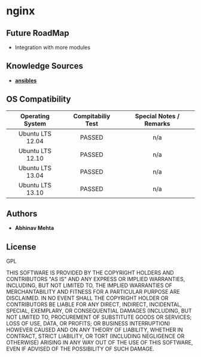 nginx
=====


Future RoadMap
----
- Integration with more modules


Knowledge Sources
-----------------

- **[ansibles](github.com/Ansibles)**


OS Compatibility
-------
| Operating System      |  Compitabiliy Test | Special Notes / Remarks  |
| :-------------------: | :-----------------:| :----------------------: |
| Ubuntu LTS 12.04      | PASSED             |  n/a                     |
| Ubuntu LTS 12.10      | PASSED             |  n/a                     |
| Ubuntu LTS 13.04      | PASSED             |  n/a                     |
| Ubuntu LTS 13.10      | PASSED             |  n/a                     |


Authors
-------
- **Abhinav Mehta**

License
-------
GPL

THIS SOFTWARE IS PROVIDED BY THE COPYRIGHT HOLDERS AND CONTRIBUTORS "AS IS" AND ANY EXPRESS OR IMPLIED WARRANTIES, INCLUDING, BUT NOT LIMITED TO, THE IMPLIED WARRANTIES OF MERCHANTABILITY AND FITNESS FOR A PARTICULAR PURPOSE ARE DISCLAIMED. IN NO EVENT SHALL THE COPYRIGHT HOLDER OR CONTRIBUTORS BE LIABLE FOR ANY DIRECT, INDIRECT, INCIDENTAL, SPECIAL, EXEMPLARY, OR CONSEQUENTIAL DAMAGES (INCLUDING, BUT NOT LIMITED TO, PROCUREMENT OF SUBSTITUTE GOODS OR SERVICES; LOSS OF USE, DATA, OR PROFITS; OR BUSINESS INTERRUPTION) HOWEVER CAUSED AND ON ANY THEORY OF LIABILITY, WHETHER IN CONTRACT, STRICT LIABILITY, OR TORT (INCLUDING NEGLIGENCE OR OTHERWISE) ARISING IN ANY WAY OUT OF THE USE OF THIS SOFTWARE, EVEN IF ADVISED OF THE POSSIBILITY OF SUCH DAMAGE.